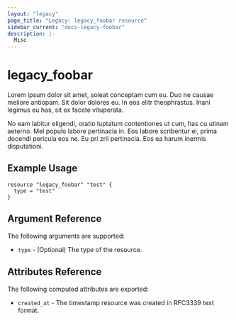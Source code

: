 ```yaml
---
layout: "legacy"
page_title: "Legacy: legacy_foobar resource"
sidebar_current: "docs-legacy-foobar"
description: |-
  Misc
---
```


# legacy_foobar

Lorem ipsum dolor sit amet, soleat conceptam cum eu. Duo ne causae meliore antiopam. Sit dolor dolores eu. In eos elitr theophrastus. Inani legimus eu has, sit ex facete vituperata.

No eam labitur eligendi, oratio luptatum contentiones ut cum, has cu utinam aeterno. Mel populo labore pertinacia in. Eos labore scribentur ei, prima docendi pericula eos ne. Eu pri zril pertinacia. Eos ea harum inermis disputationi.

## Example Usage

```hcl
resource "legacy_foobar" "test" {
  type = "test"
}
```

## Argument Reference
The following arguments are supported:

* `type` - (Optional) The type of the resource.

## Attributes Reference
The following computed attributes are exported:

* `created_at` - The timestamp resource was created in RFC3339 text format.
